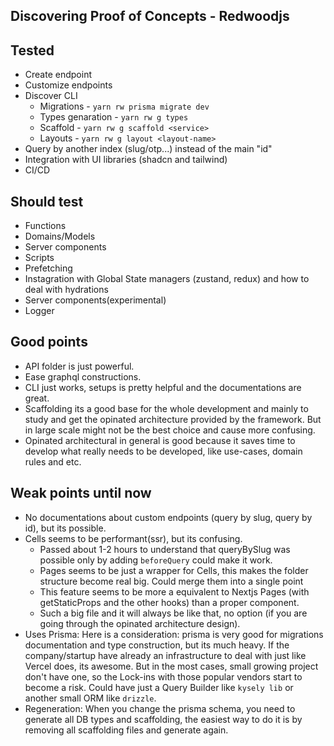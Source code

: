 Discovering Proof of Concepts - Redwoodjs
---
## Tested
- Create endpoint
- Customize endpoints
- Discover CLI
  - Migrations - `yarn rw prisma migrate dev`
  - Types genaration - `yarn rw g types`
  - Scaffold - `yarn rw g scaffold <service>`
  - Layouts - `yarn rw g layout <layout-name>`
- Query by another index (slug/otp...) instead of the main "id"
- Integration with UI libraries (shadcn and tailwind)
- CI/CD


## Should test
- Functions
- Domains/Models
- Server components
- Scripts
- Prefetching
- Instagration with Global State managers (zustand, redux) and how to deal with hydrations
- Server components(experimental)
- Logger

## Good points
- API folder is just powerful.
- Ease graphql constructions.
- CLI just works, setups is pretty helpful and the documentations are great.
- Scaffolding its a good base for the whole development and mainly to study and get the opinated architecture provided by the framework. But in large scale might not be the best choice and cause more confusing.
- Opinated architectural in general is good because it saves time to develop what really needs to be developed, like use-cases, domain rules and etc.

## Weak points until now
- No documentations about custom endpoints (query by slug, query by id), but its possible.
- Cells seems to be performant(ssr), but its confusing.
  - Passed about 1-2 hours to understand that queryBySlug was possible only by adding `beforeQuery` could make it work.
  - Pages seems to be just a wrapper for Cells, this makes the folder structure become real big. Could merge them into a single point
  - This feature seems to be more a equivalent to Nextjs Pages (with getStaticProps and the other hooks) than a proper component.
  - Such a big file and it will always be like that, no option (if you are going through the opinated architecture design).
- Uses Prisma: Here is a consideration: prisma is very good for migrations documentation and type construction, but its much heavy. If the company/startup have already an infrastructure to deal with just like Vercel does, its awesome. But in the most cases, small growing project don't have one, so the Lock-ins with those popular vendors start to become a risk. Could have just a Query Builder like `kysely lib` or another small ORM like `drizzle`.
- Regeneration: When you change the prisma schema, you need to generate all DB types and scaffolding, the easiest way to do it is by removing all scaffolding files and generate again.
  
